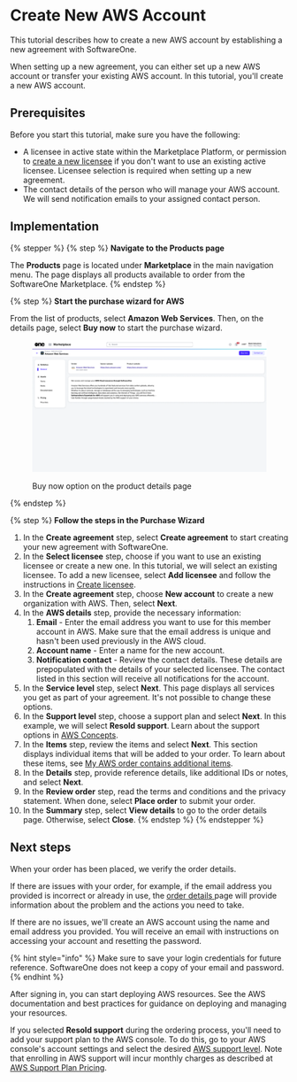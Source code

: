 # Create New AWS Account

This tutorial describes how to create a new AWS account by establishing a new agreement with SoftwareOne.&#x20;

When setting up a new agreement, you can either set up a new AWS account or transfer your existing AWS account. In this tutorial, you'll create a new AWS account.

## Prerequisites <a href="#prerequisites" id="prerequisites"></a>

Before you start this tutorial, make sure you have the following:

* A licensee in active state within the Marketplace Platform, or permission to [create a new licensee](https://docs.platform.softwareone.com/modules-and-features/settings/licensees/create-licensees) if you don't want to use an existing active licensee. Licensee selection is required when setting up a new agreement.
* The contact details of the person who will manage your AWS account. We will send notification emails to your assigned contact person.&#x20;

## Implementation <a href="#implementation" id="implementation"></a>

{% stepper %}
{% step %}
**Navigate to the Products page**

The **Products** page is located under **Marketplace** in the main navigation menu. The page displays all products available to order from the SoftwareOne Marketplace.
{% endstep %}

{% step %}
**Start the purchase wizard for AWS**

From the list of products, select **Amazon Web Services**. Then, on the details page, select **Buy now** to start the purchase wizard.

<figure><img src="../../../.gitbook/assets/aws_productdetails.png" alt=""><figcaption><p>Buy now option on the product details page</p></figcaption></figure>
{% endstep %}

{% step %}
**Follow the steps in the Purchase Wizard**

1. In the **Create agreement** step, select **Create agreement** to start creating your new agreement with SoftwareOne.
2. In the **Select licensee** step, choose if you want to use an existing licensee or create a new one. In this tutorial, we will select an existing licensee. To add a new licensee, select **Add licensee** and follow the instructions in [Create licensee](../../../modules-and-features/settings/licensees/create-licensees.md).
3. In the **Create agreement** step, choose **New account** to create a new organization with AWS. Then, select **Next**.
4. In the **AWS details** step, provide the necessary information:
   1. **Email** - Enter the email address you want to use for this member account in AWS. Make sure that the email address is unique and hasn't been used previously in the AWS cloud.&#x20;
   2. **Account name** - Enter a name for the new account.
   3. **Notification contact** - Review the contact details. These details are prepopulated with the details of your selected licensee. The contact listed in this section will receive all notifications for the account.&#x20;
5. In the **Service level** step, select **Next**. This page displays all services you get as part of your agreement. It's not possible to change these options.
6. In the **Support level** step, choose a support plan and select **Next**. In this example, we will select **Resold support**. Learn about the support options in [AWS Concepts](../aws-concepts.md).
7. In the **Items** step, review the items and select **Next**. This section displays individual items that will be added to your order. To learn about these items, see [My AWS order contains additional items](../faqs/my-aws-order-contains-additional-items.md).
8. In the **Details** step, provide reference details, like additional IDs or notes, and select **Next**.
9. In the **Review order** step, read the terms and conditions and the privacy statement. When done, select **Place order** to submit your order.
10. In the **Summary** step, select **View details** to go to the order details page. Otherwise, select **Close**.
{% endstep %}
{% endstepper %}

## Next steps <a href="#next-steps" id="next-steps"></a>

When your order has been placed, we verify the order details.&#x20;

If there are issues with your order, for example, if the email address you provided is incorrect or already in use, the [order details ](https://docs.platform.softwareone.com/modules-and-features/marketplace/orders#subscription-details)page will provide information about the problem and the actions you need to take.&#x20;

If there are no issues, we'll create an AWS account using the name and email address you provided. You will receive an email with instructions on accessing your account and resetting the password. &#x20;

{% hint style="info" %}
Make sure to save your login credentials for future reference. SoftwareOne does not keep a copy of your email and password.
{% endhint %}

After signing in, you can start deploying AWS resources. See the AWS documentation and best practices for guidance on deploying and managing your resources.&#x20;

If you selected **Resold support** during the ordering process, you'll need to add your support plan to the AWS console. To do this, go to your AWS console's account settings and select the desired [AWS support level](https://docs.aws.amazon.com/awssupport/latest/user/aws-support-plans.html). Note that enrolling in AWS support will incur monthly charges as described at [AWS Support Plan Pricing](https://aws.amazon.com/premiumsupport/pricing/).
